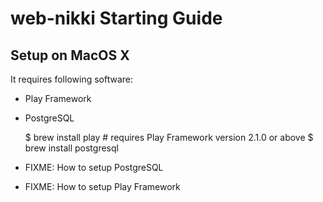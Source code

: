 # web-nikki Starting Guide

## Setup on MacOS X

It requires following software:

* Play Framework
* PostgreSQL

    $ brew install play # requires Play Framework version 2.1.0 or above
    $ brew install postgresql

* FIXME: How to setup PostgreSQL
* FIXME: How to setup Play Framework

